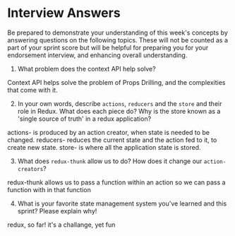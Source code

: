 # Interview Answers
Be prepared to demonstrate your understanding of this week's concepts by answering questions on the following topics. These will not be counted as a part of your sprint score but will be helpful for preparing you for your endorsement interview, and enhancing overall understanding.

1. What problem does the context API help solve?

Context API helps solve the problem of Props Drilling, and the complexities that come with it.

2. In your own words, describe `actions`, `reducers` and the `store` and their role in Redux. What does each piece do? Why is the store known as a 'single source of truth' in a redux application?

actions- is produced by an action creator, when state is needed to be changed.
reducers- reduces the current state and the action fed to it, to create new state.
store- is where all the application state is stored.

3. What does `redux-thunk` allow us to do? How does it change our `action-creators`?

redux-thunk allows us to pass a function within an action so we can pass a function with in that function

4. What is your favorite state management system you've learned and this sprint? Please explain why!

redux, so far! it's a challange, yet fun